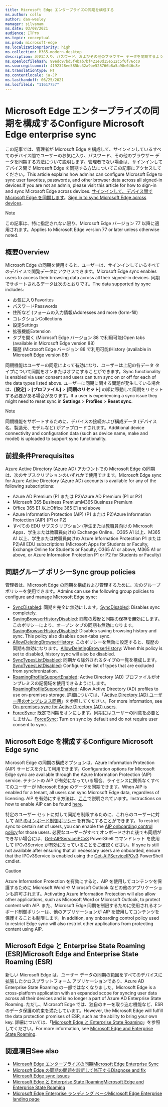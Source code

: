 ```yaml
---
title: Microsoft Edge エンタープライズの同期を構成する
ms.author: collw
author: dan-wesley
manager: silvanam
ms.date: 03/08/2021
audience: ITPro
ms.topic: conceptual
ms.prod: microsoft-edge
ms.localizationpriority: high
ms.collection: M365-modern-desktop
description: お気に入り、パスワード、およびその他のブラウザー データを同期するように Microsoft Edge を構成するための管理者およびユーザー オプション。
ms.openlocfilehash: 99edc97bd5f4bab7bf421e0d15e512c5f6f76cc0
ms.sourcegitcommit: 4192328ee585bc32a9be528766b8a5a98e046c8e
ms.translationtype: HT
ms.contentlocale: ja-JP
ms.lasthandoff: 06/25/2021
ms.locfileid: "11617757"
---
```

# <a name="configure-microsoft-edge-enterprise-sync"></a><span data-ttu-id="7d458-103">Microsoft Edge エンタープライズの同期を構成する</span><span class="sxs-lookup"><span data-stu-id="7d458-103">Configure Microsoft Edge enterprise sync</span></span>

<span data-ttu-id="7d458-104">この記事では、管理者が Microsoft Edge を構成して、サインインしているすべてのデバイス間でユーザーのお気に入り、パスワード、その他のブラウザー データを同期する方法について説明します。管理者でない場合は、サインインしてデバイス間で Microsoft Edge を同期する方法についてこの記事にアクセスしてください。</span><span class="sxs-lookup"><span data-stu-id="7d458-104">This article explains how admins can configure Microsoft Edge to sync user favorites, passwords, and other browser data across all signed-in devices.If you are not an admin, please visit this article for how to sign-in and sync Microsoft Edge across devices.</span></span> <span data-ttu-id="7d458-105">[サインインして、デバイス間で Microsoft Edge を同期します](https://support.microsoft.com/microsoft-edge/sign-in-to-sync-microsoft-edge-across-devices-e6ffa79b-ed52-aa32-47e2-5d5597fe4674)。</span><span class="sxs-lookup"><span data-stu-id="7d458-105">[Sign in to sync Microsoft Edge across devices](https://support.microsoft.com/microsoft-edge/sign-in-to-sync-microsoft-edge-across-devices-e6ffa79b-ed52-aa32-47e2-5d5597fe4674).</span></span>

> [!NOTE]
> <span data-ttu-id="7d458-106">この記事は、特に指定されない限り、Microsoft Edge バージョン 77 以降に適用されます。</span><span class="sxs-lookup"><span data-stu-id="7d458-106">Applies to Microsoft Edge version 77 or later unless otherwise noted.</span></span>

## <a name="overview"></a><span data-ttu-id="7d458-107">概要</span><span class="sxs-lookup"><span data-stu-id="7d458-107">Overview</span></span>

<span data-ttu-id="7d458-108">Microsoft Edge の同期を使用すると、ユーザーは、サインインしているすべてのデバイスで閲覧データにアクセスできます。</span><span class="sxs-lookup"><span data-stu-id="7d458-108">Microsoft Edge sync enables users to access their browsing data across all their signed-in devices.</span></span> <span data-ttu-id="7d458-109">同期でサポートされるデータは次のとおりです。</span><span class="sxs-lookup"><span data-stu-id="7d458-109">The data supported by sync includes:</span></span>

- <span data-ttu-id="7d458-110">お気に入り</span><span class="sxs-lookup"><span data-stu-id="7d458-110">Favorites</span></span>
- <span data-ttu-id="7d458-111">パスワード</span><span class="sxs-lookup"><span data-stu-id="7d458-111">Passwords</span></span>
- <span data-ttu-id="7d458-112">住所など (フォームの入力情報)</span><span class="sxs-lookup"><span data-stu-id="7d458-112">Addresses and more (form-fill)</span></span>
- <span data-ttu-id="7d458-113">コレクション</span><span class="sxs-lookup"><span data-stu-id="7d458-113">Collections</span></span>
- <span data-ttu-id="7d458-114">設定</span><span class="sxs-lookup"><span data-stu-id="7d458-114">Settings</span></span>
- <span data-ttu-id="7d458-115">拡張機能</span><span class="sxs-lookup"><span data-stu-id="7d458-115">Extension</span></span>
- <span data-ttu-id="7d458-116">タブを開く (Microsoft Edge バージョン 88 で利用可能)</span><span class="sxs-lookup"><span data-stu-id="7d458-116">Open tabs (available in Microsoft Edge version 88)</span></span>
- <span data-ttu-id="7d458-117">履歴 (Microsoft Edge バージョン 88 で利用可能)</span><span class="sxs-lookup"><span data-stu-id="7d458-117">History (available in Microsoft Edge version 88)</span></span>

<span data-ttu-id="7d458-118">同期機能はユーザーの同意によって有効になり、ユーザーは上記の各データ タイプについて同期をオンまたはオフにすることができます。</span><span class="sxs-lookup"><span data-stu-id="7d458-118">Sync functionality is enabled via user consent and users can turn sync on or off for each of the data types listed above.</span></span> <span data-ttu-id="7d458-119">ユーザーに同期に関する問題が発生している場合は、**[設定]** > **[プロファイル]** > **[同期のリセット]** の順に移動して同期をリセットする必要がある場合があります。</span><span class="sxs-lookup"><span data-stu-id="7d458-119">If a user is experiencing a sync issue they might need to reset sync in **Settings** > **Profiles** > **Reset sync**.</span></span>

> [!NOTE]
> <span data-ttu-id="7d458-120">同期機能をサポートするために、デバイスの接続および構成データ (デバイス名、製造元、モデルなど) がアップロードされます。</span><span class="sxs-lookup"><span data-stu-id="7d458-120">Additional device connectivity and configuration data (such as device name, make and model) is uploaded to support sync functionality.</span></span>

## <a name="prerequisites"></a><span data-ttu-id="7d458-121">前提条件</span><span class="sxs-lookup"><span data-stu-id="7d458-121">Prerequisites</span></span>

<span data-ttu-id="7d458-122">Azure Active Directory (Azure AD) アカウントでの Microsoft Edge の同期は、次のサブスクリプションのいずれかで使用できます。</span><span class="sxs-lookup"><span data-stu-id="7d458-122">Microsoft Edge sync for Azure Active Directory (Azure AD) accounts is available for any of the following subscriptions:</span></span>

- <span data-ttu-id="7d458-123">Azure AD Premium (P1 または P2)</span><span class="sxs-lookup"><span data-stu-id="7d458-123">Azure AD Premium (P1 or P2)</span></span>
- <span data-ttu-id="7d458-124">Microsoft 365 Business Premium</span><span class="sxs-lookup"><span data-stu-id="7d458-124">M365 Business Premium</span></span>
- <span data-ttu-id="7d458-125">Office 365 E1 以上</span><span class="sxs-lookup"><span data-stu-id="7d458-125">Office 365 E1 and above</span></span>
- <span data-ttu-id="7d458-126">Azure Information Protection (AIP) (P1 または P2)</span><span class="sxs-lookup"><span data-stu-id="7d458-126">Azure Information Protection (AIP) (P1 or P2)</span></span>
- <span data-ttu-id="7d458-127">すべての EDU サブスクリプション (学生または教職員向けの Microsoft Apps、学生または教職員向けの Exchange Online、O365 A1 以上、M365 A1 以上、学生または教職員向けの Azure Information Protection P1 または P2)</span><span class="sxs-lookup"><span data-stu-id="7d458-127">All EDU subscriptions (Microsoft Apps for Students or Faculty, Exchange Online for Students or Faculty, O365 A1 or above, M365 A1 or above, or Azure Information Protection P1 or P2 for Students or Faculty)</span></span>

## <a name="sync-group-policies"></a><span data-ttu-id="7d458-128">同期グループ ポリシー</span><span class="sxs-lookup"><span data-stu-id="7d458-128">Sync group policies</span></span>

<span data-ttu-id="7d458-129">管理者は、Microsoft Edge の同期を構成および管理するために、次のグループ ポリシーを使用できます。</span><span class="sxs-lookup"><span data-stu-id="7d458-129">Admins can use the following group policies to configure and manage Microsoft Edge sync:</span></span>

- <span data-ttu-id="7d458-130">[SyncDisabled](./microsoft-edge-policies.md#syncdisabled): 同期を完全に無効にします。</span><span class="sxs-lookup"><span data-stu-id="7d458-130">[SyncDisabled](./microsoft-edge-policies.md#syncdisabled): Disables sync completely.</span></span>
- <span data-ttu-id="7d458-131">[SavingBrowserHistoryDisabled](./microsoft-edge-policies.md#savingbrowserhistorydisabled): 閲覧の履歴と同期の保存を無効にします。このポリシーにより、オープン タブの同期も無効になります。</span><span class="sxs-lookup"><span data-stu-id="7d458-131">[SavingBrowserHistoryDisabled](./microsoft-edge-policies.md#savingbrowserhistorydisabled): Disables saving browsing history and sync. This policy also disables open-tabs sync.</span></span>
- <span data-ttu-id="7d458-132">[AllowDeletingBrowserHistory](./microsoft-edge-policies.md#allowdeletingbrowserhistory): このポリシーを無効に設定すると、履歴の同期も無効になります。</span><span class="sxs-lookup"><span data-stu-id="7d458-132">[AllowDeletingBrowserHistory](./microsoft-edge-policies.md#allowdeletingbrowserhistory): When this policy is set to disabled, history sync will also be disabled.</span></span>
- <span data-ttu-id="7d458-133">[SyncTypesListDisabled](./microsoft-edge-policies.md#synctypeslistdisabled): 同期から除外されるタイプの一覧を構成します。</span><span class="sxs-lookup"><span data-stu-id="7d458-133">[SyncTypesListDisabled](./microsoft-edge-policies.md#synctypeslistdisabled): Configure the list of types that are excluded from synchronization.</span></span>
- <span data-ttu-id="7d458-134">[RoamingProfileSupportEnabled](./microsoft-edge-policies.md#roamingprofilesupportenabled): Active Directory (AD) プロファイルがオンプレミスの記憶域を使用できるようにします。</span><span class="sxs-lookup"><span data-stu-id="7d458-134">[RoamingProfileSupportEnabled](./microsoft-edge-policies.md#roamingprofilesupportenabled): Allow Active Directory (AD) profiles to use on-premises storage.</span></span> <span data-ttu-id="7d458-135">詳細については、「[Active Directory (AD) ユーザー用のオンプレミス同期](./microsoft-edge-on-premises-sync.md)」を参照してください。</span><span class="sxs-lookup"><span data-stu-id="7d458-135">For more information, see [On-premises sync for Active Directory (AD) users](./microsoft-edge-on-premises-sync.md).</span></span>
- <span data-ttu-id="7d458-136">[ForceSync](/deployedge/microsoft-edge-policies#forcesync): 既定で同期をオンにします。同期にはユーザーの同意を必要としません。</span><span class="sxs-lookup"><span data-stu-id="7d458-136">[ForceSync](/deployedge/microsoft-edge-policies#forcesync): Turn on sync by default and do not require user consent to sync.</span></span>  

## <a name="configure-microsoft-edge-sync"></a><span data-ttu-id="7d458-137">Microsoft Edge を構成する</span><span class="sxs-lookup"><span data-stu-id="7d458-137">Configure Microsoft Edge sync</span></span>

<span data-ttu-id="7d458-138">Microsoft Edge の同期の構成オプションは、Azure Information Protection (AIP) サービスを介して利用できます。</span><span class="sxs-lookup"><span data-stu-id="7d458-138">Configuration options for Microsoft Edge sync are available through the Azure Information Protection (AIP) service.</span></span> <span data-ttu-id="7d458-139">テナントの AIP が有効になっている場合、ライセンスに関係なくすべてのユーザーが Microsoft Edge のデータを同期できます。</span><span class="sxs-lookup"><span data-stu-id="7d458-139">When AIP is enabled for a tenant, all users can sync Microsoft Edge data, regardless of licensing.</span></span> <span data-ttu-id="7d458-140">AIP を有効にする方法は、[ここ](/azure/information-protection/activate-office365)で説明されています。</span><span class="sxs-lookup"><span data-stu-id="7d458-140">Instructions on how to enable AIP can be found [here](/azure/information-protection/activate-office365).</span></span>

<span data-ttu-id="7d458-141">特定のユーザー セットに対して同期を制限するために、これらのユーザーに対して [AIP のオンボード制御ポリシー](/powershell/module/aipservice/set-aipserviceonboardingcontrolpolicy?preserve-view=true&view=azureipps) を有効にすることができます。</span><span class="sxs-lookup"><span data-stu-id="7d458-141">To restrict sync to certain set of users, you can enable the [AIP onboarding control policy](/powershell/module/aipservice/set-aipserviceonboardingcontrolpolicy?preserve-view=true&view=azureipps) for those users.</span></span> <span data-ttu-id="7d458-142">必要なユーザーがすべてオンボードされた後でも同期ができない場合には、[Get-AIPServiceIPCv3](/powershell/module/aipservice/get-aipserviceipcv3?preserve-view=true&view=azureipps) PowerShell コマンドレット を使用して IPCv3Service が有効になっていることをご確認ください。</span><span class="sxs-lookup"><span data-stu-id="7d458-142">If sync is still not available after ensuring that all necessary users are onboarded, ensure that the IPCv3Service is enabled using the [Get-AIPServiceIPCv3](/powershell/module/aipservice/get-aipserviceipcv3?preserve-view=true&view=azureipps)  PowerShell cmdlet.</span></span>

> [!CAUTION]
> <span data-ttu-id="7d458-143">Azure Information Protection を有効にすると、AIP を使用してコンテンツを保護するために Microsoft Word や Microsoft Outlook などの他のアプリケーションも許可されます。</span><span class="sxs-lookup"><span data-stu-id="7d458-143">Activating Azure Information Protection will also allow other applications, such as Microsoft Word or Microsoft Outlook, to protect content with AIP.</span></span> <span data-ttu-id="7d458-144">また、Microsoft Edge 同期を制限するために使用されるオンボード制御ポリシーは、他のアプリケーションが AIP を使用してコンテンツを保護することも制限します。</span><span class="sxs-lookup"><span data-stu-id="7d458-144">In addition, any onboarding control policy used to restrict Edge sync will also restrict other applications from protecting content using AIP.</span></span>

## <a name="microsoft-edge-and-enterprise-state-roaming-esr"></a><span data-ttu-id="7d458-145">Microsoft Edge と Enterprise State Roaming (ESR)</span><span class="sxs-lookup"><span data-stu-id="7d458-145">Microsoft Edge and Enterprise State Roaming (ESR)</span></span>

<span data-ttu-id="7d458-146">新しい Microsoft Edge は、ユーザー データの同期の範囲をすべてのデバイスに拡張したクロスプラットフォーム アプリケーションであり、Azure AD Enterprise State Roaming の一部ではなくなりました。</span><span class="sxs-lookup"><span data-stu-id="7d458-146">Microsoft Edge is a cross-platform application with an expanded scope for syncing user data across all their devices and is no longer a part of Azure AD Enterprise State Roaming.</span></span> <span data-ttu-id="7d458-147">ただし、Microsoft Edge では、独自のキーを取り込む機能など、ESR のデータ保護の約束を満たしています。</span><span class="sxs-lookup"><span data-stu-id="7d458-147">However, the Microsoft Edge will fulfill the data protection promises of ESR, such as the ability to bring your own key.</span></span> <span data-ttu-id="7d458-148">詳細については、「[Microsoft Edge と Enterprise State Roaming](microsoft-edge-enterprise-state-roaming.md)」を参照してください。</span><span class="sxs-lookup"><span data-stu-id="7d458-148">For more information, see [Microsoft Edge and Enterprise State Roaming](microsoft-edge-enterprise-state-roaming.md).</span></span>

## <a name="see-also"></a><span data-ttu-id="7d458-149">関連項目</span><span class="sxs-lookup"><span data-stu-id="7d458-149">See also</span></span>

- [<span data-ttu-id="7d458-150">Microsoft Edge エンタープライズの同期</span><span class="sxs-lookup"><span data-stu-id="7d458-150">Microsoft Edge Enterprise Sync</span></span>](microsoft-edge-enterprise-sync.md)
- [<span data-ttu-id="7d458-151">Microsoft Edge の同期の問題を診断して修正する</span><span class="sxs-lookup"><span data-stu-id="7d458-151">Diagnose and fix Microsoft Edge sync issues</span></span>](microsoft-edge-troubleshoot-enterprise-sync.md)
- [<span data-ttu-id="7d458-152">Microsoft Edge と Enterprise State Roaming</span><span class="sxs-lookup"><span data-stu-id="7d458-152">Microsoft Edge and Enterprise State Roaming</span></span>](microsoft-edge-enterprise-state-roaming.md)
- [<span data-ttu-id="7d458-153">Microsoft Edge Enterprise ランディング ページ</span><span class="sxs-lookup"><span data-stu-id="7d458-153">Microsoft Edge Enterprise landing page</span></span>](https://aka.ms/EdgeEnterprise)